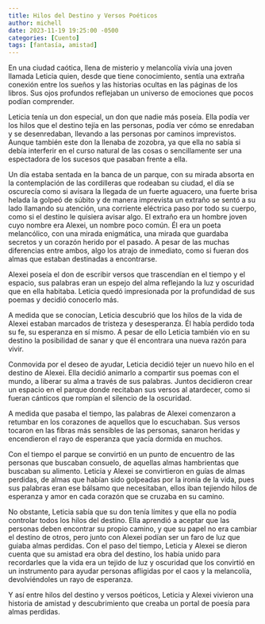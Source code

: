 ```yaml
---
title: Hilos del Destino y Versos Poéticos
author: michell
date: 2023-11-19 19:25:00 -0500
categories: [Cuento]
tags: [fantasía, amistad]
---
```


En una ciudad caótica, llena de misterio y melancolía vivía una joven llamada Leticia quien, desde que tiene conocimiento, sentía una extraña conexión entre los sueños y las historias ocultas en las páginas de los libros. Sus ojos profundos reflejaban un universo de emociones que pocos podían comprender.

Leticia tenía un don especial, un don que nadie más poseía. Ella podía ver los hilos que el destino tejía en las personas, podía ver cómo se enredaban y se desenredaban, llevando a las personas por caminos imprevistos. Aunque también este don la llenaba de zozobra, ya que ella no sabía si debía interferir en el curso natural de las cosas o sencillamente ser una espectadora de los sucesos que pasaban frente a ella.

Un día estaba sentada en la banca de un parque, con su mirada absorta en la contemplación de las cordilleras que rodeaban su ciudad, el día se oscurecía como si avisara la llegada de un fuerte aguacero, una fuerte brisa helada la golpeó de súbito y de manera imprevista un extraño se sentó a su lado llamando su atención, una corriente eléctrica paso por todo su cuerpo, como si el destino le quisiera avisar algo. El extraño era un hombre joven cuyo nombre era Alexei, un nombre poco común. Él era un poeta melancólico, con una mirada enigmática, una mirada que guardaba secretos y un corazón herido por el pasado. A pesar de las muchas diferencias entre ambos, algo los atrajo de inmediato, como si fueran dos almas que estaban destinadas a encontrarse.

Alexei poseía el don de escribir versos que trascendían en el tiempo y el espacio, sus palabras eran un espejo del alma reflejando la luz y oscuridad que en ella habitaba. Leticia quedó impresionada por la profundidad de sus poemas y decidió conocerlo más.

A medida que se conocían, Leticia descubrió que los hilos de la vida de Alexei estaban marcados de tristeza y desesperanza. Él había perdido toda su fe, su esperanza en sí mismo. A pesar de ello Leticia también vio en su destino la posibilidad de sanar y que él encontrara una nueva razón para vivir.

Conmovida por el deseo de ayudar, Leticia decidió tejer un nuevo hilo en el destino de Alexei. Ella decidió animarlo a compartir sus poemas con el mundo, a liberar su alma a través de sus palabras. Juntos decidieron crear un espacio en el parque donde recitaban sus versos al atardecer, como si fueran cánticos que rompían el silencio de la oscuridad.

A medida que pasaba el tiempo, las palabras de Alexei comenzaron a retumbar en los corazones de aquellos que lo escuchaban. Sus versos tocaron en las fibras más sensibles de las personas, sanaron heridas y encendieron el rayo de esperanza que yacía dormida en muchos.

Con el tiempo el parque se convirtió en un punto de encuentro de las personas que buscaban consuelo, de aquellas almas hambrientas que buscaban su alimento. Leticia y Alexei se convirtieron en guías de almas perdidas, de almas que habían sido golpeadas por la ironía de la vida, pues sus palabras eran ese bálsamo que necesitaban, ellos iban tejiendo hilos de esperanza y amor en cada corazón que se cruzaba en su camino.

No obstante, Leticia sabía que su don tenía límites y que ella no podía controlar todos los hilos del destino. Ella aprendió a aceptar que las personas deben encontrar su propio camino, y que su papel no era cambiar el destino de otros, pero junto con Alexei podían ser un faro de luz que guiaba almas perdidas. Con el paso del tiempo, Leticia y Alexei se dieron cuenta que su amistad era obra del destino, los había unido para recordarles que la vida era un tejido de luz y oscuridad que los convirtió en un instrumento para ayudar personas afligidas por el caos y la melancolía, devolviéndoles un rayo de esperanza.

Y así entre hilos del destino y versos poéticos, Leticia y Alexei vivieron una historia de amistad y descubrimiento que creaba un portal de poesía para almas perdidas.


